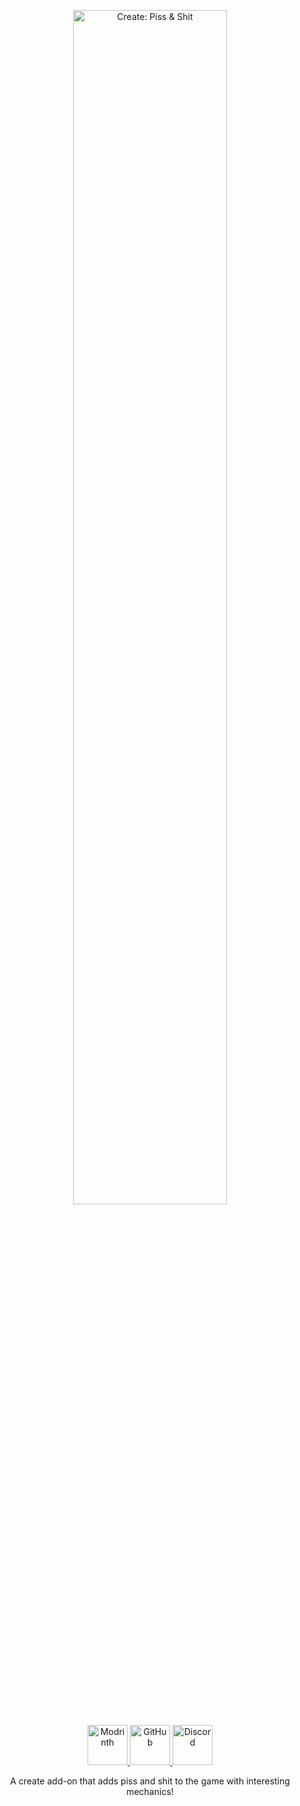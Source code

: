 <p align="center">
  <img alt="Create: Piss & Shit" width="70%" src="https://cdn.theclashfruit.me/data/modrinth/create-piss-n-shit/title.png">
</p>

<div align="center">
  <a href="https://modrinth.com/mod/create-piss-n-shit">
    <img alt="Modrinth" height="64" src="https://cdn.jsdelivr.net/npm/@intergrav/devins-badges@3/assets/cozy-minimal/available/modrinth_vector.svg" />
  </a>
  <a href="https://github.com/TheClashFruit/CreatePissAndShit">
    <img alt="GitHub" height="64" src="https://cdn.jsdelivr.net/npm/@intergrav/devins-badges@3/assets/cozy-minimal/available/github_vector.svg" />
  </a>
  <a href="https://discord.gg/CWEApqJ6rc">
    <img alt="Discord" height="64" src="https://cdn.jsdelivr.net/npm/@intergrav/devins-badges@3/assets/cozy-minimal/social/discord-singular_vector.svg">
  </a>
</div>

<p align="center">
  A create add-on that adds piss and shit to the game with interesting mechanics!
</p>